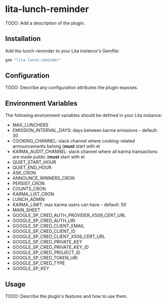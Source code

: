 # lita-lunch-reminder

TODO: Add a description of the plugin.

## Installation

Add lita-lunch-reminder to your Lita instance's Gemfile:

``` ruby
gem "lita-lunch-reminder"
```

## Configuration

TODO: Describe any configuration attributes the plugin exposes.

## Environment Variables

The following environment variables should be defined in your Lita instance:

- MAX_LUNCHERS
- EMISSION_INTERVAL_DAYS: days between karma emissions - default: 30
- COOKING_CHANNEL: slack channel where cooking-related announcements belong (**must** start with `#`)
- KARMA_AUDIT_CHANNEL: slack channel where all karma transactions are made public (**must** start with `#`)
- QUIET_START_HOUR
- QUIET_END_HOUR
- ASK_CRON
- ANNOUNCE_WINNERS_CRON
- PERSIST_CRON
- COUNTS_CRON
- KARMA_LIST_CRON
- LUNCH_ADMIN
- KARMA_LIMIT: max karma users can have - default: 50
- MAIN_SHEET
- GOOGLE_SP_CRED_AUTH_PROVIDER_X509_CERT_URL
- GOOGLE_SP_CRED_AUTH_URI
- GOOGLE_SP_CRED_CLIENT_EMAIL
- GOOGLE_SP_CRED_CLIENT_ID
- GOOGLE_SP_CRED_CLIENT_X509_CERT_URL
- GOOGLE_SP_CRED_PRIVATE_KEY
- GOOGLE_SP_CRED_PRIVATE_KEY_ID
- GOOGLE_SP_CRED_PROJECT_ID
- GOOGLE_SP_CRED_TOKEN_URI
- GOOGLE_SP_CRED_TYPE
- GOOGLE_SP_KEY

## Usage

TODO: Describe the plugin's features and how to use them.
